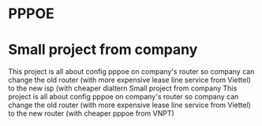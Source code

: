 # PPPOE
# Small project from company
This project is all about config pppoe on company's router so company can change the old router (with more expensive lease line service from Viettel) to the new isp (with cheaper dialtern
Small project from company
This project is all about config pppoe on company's router so company can change the old router (with more expensive lease line service from Viettel) to the new router (with cheaper pppoe from VNPT)

